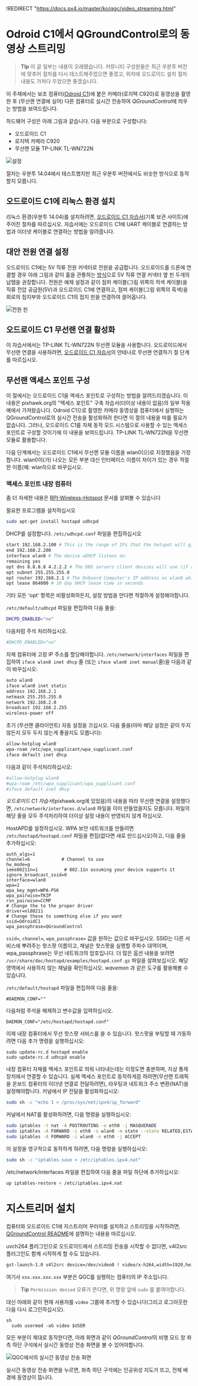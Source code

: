 !REDIRECT "https://docs.px4.io/master/ko/qgc/video_streaming.html"

# Odroid C1에서 QGroundControl로의 동영상 스트리밍

> **TIp** 이 글 일부는 내용이 오래됐습니다. 커뮤니티 구성원들은 최근 우분투 버전에 맞추어 절차를 다시 테스트해주었으면 좋겠고, 위치에 오드로이드 설치 절차 내용도 가져다 두었으면 좋겠습니다.

이 주제에서는 보조 컴퓨터([Odroid C1](https://magazine.odroid.com/wp-content/uploads/odroid-c1-user-manual.pdf))에 붙은 카메라(로지텍 C920)로 동영상을 촬영한 후 (무선랜 연결에 실어) 다른 컴퓨터로 실시간 전송하여 *QGroundControl*에 띄우는 방법을 보여드립니다. 

하드웨어 구성은 아래 그림과 같습니다. 다음 부분으로 구성합니다:

* 오드로이드 C1
* 로지텍 카메라 C920
* 무선랜 모듈 TP-LINK TL-WN722N

![설정](../../assets/videostreaming/setup_whole.jpg)

절차는 우분투 14.04에서 테스트했지만 최근 우분투 버전에서도 비슷한 방식으로 동작할지 모릅니다.

## 오드로이드 C1에 리눅스 환경 설치

리눅스 환경(우분투 14.04)를 설치하려면, [오드로이드 C1 자습서](http://web.archive.org/web/20180617111122/http://pixhawk.org/peripherals/onboard_computers/odroid_c1)(기록 보관 사이트)에 주어진 절차를 따르십시오. 자습서에는 오드로이드 C1에 UART 케이블로 연결하는 방법과 이더넷 케이블로 연결하는 방법을 알려줍니다.

## 대안 전원 연결 설정

오드로이드 C1에는 5V 직류 전원 커넥터로 전원을 공급합니다. 오드로이드를 드론에 연결할 경우 아래 그림과 같이 홀을 관통하는 [방식](https://learn.sparkfun.com/tutorials/how-to-solder---through-hole-soldering)으로 5V 직류 연결 커넥터 옆 핀 두개의 납땜을 권장합니다. 전원은 예제 설정과 같이 점퍼 케이블(그림 위쪽의 적색 케이블)을 직류 전압 공급원(5V)과 오드로이드 C1에 연결하고, 점퍼 케이블(그림 위쪽의 흑색)을 회로의 접지부와 오드로이드 C1의 접지 핀을 연결하여 끌어옵니다.

![전원 핀](../../assets/videostreaming/power-pins.jpg)

## 오드로이드 C1 무선랜 연결 활성화

이 자습서에서는 TP-LINK TL-WN722N 무선랜 모듈을 사용합니다. 오드로이드에서 무선랜 연결을 사용하려면, [오드로이드 C1 자습서](http://web.archive.org/web/20180617111122/http://pixhawk.org/peripherals/onboard_computers/odroid_c1)의 안테나로 무선랜 연결하기 절 단계를 따르십시오.

## 무선랜 액세스 포인트 구성

이 절에서는 오드로이드 C1을 액세스 포인트로 구성하는 방법을 알려드리겠습니다. 이 내용은 pixhawk.org의 "액세스 포인트" 구축 자습서(더이상 내용이 없음)의 일부 적용 예에서 가져왔습니다. Odroid C1으로 촬영한 카메라 동영상을 컴퓨터에서 실행하는 QGroundControl로의 실시간 전송을 활성화하려 한다면 이 절의 내용을 따를 필요가 없습니다. 그러나, 오드로이드 C1를 자체 동작 모드 시스템으로 사용할 수 있는 액세스 포인트로 구성할 것이기에 이 내용을 보여드립니다. TP-LINK TL-WN722N을 무선랜 모듈로 활용합니다.

다음 단계에서는 오드로이드 C1에서 무선랜 모듈 이름을 wlan0(으)로 지정했음을 가정합니다. wlan0이(가) 나오는 모든 부분 대신 인터페이스 이름이 차이가 있는 경우 적절한 이름(예: wlan1)으로 바꾸십시오. 

### 액세스 포인트 내장 컴퓨터

좀 더 자세한 내용은 [RPI-Wireless-Hotspot](http://elinux.org/RPI-Wireless-Hotspot) 문서를 살펴볼 수 있습니다

필요한 프로그램을 설치하십시오

```bash
sudo apt-get install hostapd udhcpd
```

DHCP를 설정합니다. `/etc/udhcpd.conf` 파일을 편집하십시오

```bash
start 192.168.2.100 # This is the range of IPs that the hotspot will give to client devices.
end 192.168.2.200
interface wlan0 # The device uDHCP listens on.
remaining yes
opt dns 8.8.8.8 4.2.2.2 # The DNS servers client devices will use (if routing through the Ethernet link).
opt subnet 255.255.255.0
opt router 192.168.2.1 # The Onboard Computer's IP address on wlan0 which we will set up shortly.
opt lease 864000 # 10 day DHCP lease time in seconds
```

기타 모든 'opt' 항목은 비활성화하든지, 설정 방법을 안다면 적절하게 설정해야합니다.

`/etc/default/udhcpd` 파일을 편집하여 다음 줄을:

```bash
DHCPD_ENABLED="no"
```

다음처럼 주석 처리하십시오.

```bash
#DHCPD_ENABLED="no"
```

자체 컴퓨터에 고정 IP 주소를 할당해야합니다. `/etc/network/interfaces` 파일을 편집하여 `iface wlan0 inet dhcp` 줄 (또는 `iface wlan0 inet manual`줄)을 다음과 같이 바꾸십시오:

```sh
auto wlan0
iface wlan0 inet static
address 192.168.2.1
netmask 255.255.255.0
network 192.168.2.0
broadcast 192.168.2.255
wireless-power off
```

초기 (무선랜 클라이언트) 자동 설정을 끄십시오. 다음 줄을(아마 해당 설정은 같이 두지 않든지 모두 두지 않는게 좋을지도 모릅니다):

```sh
allow-hotplug wlan0
wpa-roam /etc/wpa_supplicant/wpa_supplicant.conf
iface default inet dhcp
```

다음과 같이 주석처리하십시오:

```sh
#allow-hotplug wlan0
#wpa-roam /etc/wpa_supplicant/wpa_supplicant.conf
#iface default inet dhcp
```

*오드로이드 C1 자습서*(pixhawk.org에 있었음)의 내용을 따라 무선랜 연결을 설정했다면, `/etc/network/interfaces.d/wlan0` 파일을 이미 만들었을지도 모릅니다. 파일의 해당 줄을 모두 주석처리하여 더이상 설정 내용이 반영되지 않게 하십시오.

HostAPD를 설정하십시오. WPA 보안 네트워크를 만들려면 `/etc/hostapd/hostapd.conf` 파일을 편집(없다면 새로 만드십시오)하고, 다음 줄을 추가하십시오:

    auth_algs=1
    channel=6            # Channel to use
    hw_mode=g
    ieee80211n=1          # 802.11n assuming your device supports it
    ignore_broadcast_ssid=0
    interface=wlan0
    wpa=2
    wpa_key_mgmt=WPA-PSK
    wpa_pairwise=TKIP
    rsn_pairwise=CCMP
    # Change the to the proper driver
    driver=nl80211
    # Change these to something else if you want
    ssid=OdroidC1
    wpa_passphrase=QGroundControl
    

`ssid=`, `channel=`, `wpa_passphrase=` 값을 원하는 값으로 바꾸십시오. SSID는 다른 서비스에 뿌려주는 핫스팟 이름이고, 채널은 핫스팟을 실행할 주파수 대역이며, wpa_passphrase는 무선 네트워크의 암호입니다. 더 많은 옵션 내용을 보려면 `/usr/share/doc/hostapd/examples/hostapd.conf.gz` 파일을 살펴보십시오. 해당 영역에서 사용하지 않는 채널을 확인하십시오. *wavemon* 과 같은 도구를 활용해볼 수 있습니다.

`/etc/default/hostapd` 파일을 편집하여 다음 줄을:

    #DAEMON_CONF=""
    

다음처럼 주석을 해제하고 변수값을 입력하십시오.

    DAEMON_CONF="/etc/hostapd/hostapd.conf"
    

이제 내장 컴퓨터에서 무선 핫스팟 서비스를 쓸 수 있습니다. 핫스팟을 부팅할 때 가동하려면 다음 추가 명령을 실행하십시오:

    sudo update-rc.d hostapd enable
    sudo update-rc.d udhcpd enable
    

내장 컴퓨터 자체를 액세스 포인트로 띄워 나타내는데는 이정도면 충분하며, 지상 통제 장치에서 연결할 수 있습니다. 실제 액세스 포인트로 동작하게끔 하려면(무선랜 트래픽을 온보드 컴퓨터의 이더넷 연결로 전달하려면), 라우팅과 네트워크 주소 변환(NAT)을 설정해야합니다. 커널에서 IP 전달을 활성화하십시오:

```sh
sudo sh -c "echo 1 > /proc/sys/net/ipv4/ip_forward"
```

커널에서 NAT를 활성화하려면, 다음 명령을 실행하십시오:

```sh
sudo iptables -t nat -A POSTROUTING -o eth0 -j MASQUERADE
sudo iptables -A FORWARD -i eth0 -o wlan0 -m state --state RELATED,ESTABLISHED -j ACCEPT
sudo iptables -A FORWARD -i wlan0 -o eth0 -j ACCEPT
```

이 설정을 영구적으로 동작하게 하려면, 다음 명령을 실행하십시오:

```sh
sudo sh -c "iptables-save > /etc/iptables.ipv4.nat"
```

/etc/network/interfaces 파일을 편집하여 다음 줄을 파일 하단에 추가하십시오:

```sh
up iptables-restore < /etc/iptables.ipv4.nat
```

# 지스트리머 설치

컴퓨터와 오드로이드 C1에 지스트리머 꾸러미를 설치하고 스트리밍을 시작하려면, [QGroundControl README](https://github.com/mavlink/qgroundcontrol/blob/master/src/VideoReceiver/README.md)에 설명하는 내용을 따르십시오.

uvch264 플러그인으로 오드로이드에서 스트리밍 전송을 시작할 수 없다면, v4l2src 플러그인도 함께 시작하게 할 수도 있습니다.

```sh
gst-launch-1.0 v4l2src device=/dev/video0 ! video/x-h264,width=1920,height=1080,framerate=24/1 ! h264parse ! rtph264pay ! udpsink host=xxx.xxx.xxx.xxx port=5000
```

여기사 `xxx.xxx.xxx.xxx` 부분은 QGC를 실행하는 컴퓨터의 IP 주소입니다.

> **Tip** `Permission denied` 오류가 뜬다면, 위 명령 앞에 `sudo` 를 붙여야합니다.

대신 아래와 같이 현재 사용자를 `video` 그룹에 추가할 수 있습니다(그리고 로그아웃한 다음 다시 로그인하십시오).

    sh
      sudo usermod -aG video $USER

모든 부분이 제대로 동작한다면, 아래 화면과 같이 *QGroundControl*의 비행 모드 창 좌측 하단 구석에서 실시간 동영상 전송 화면을 볼 수 있어야합니다.

![QGC에서의 실시간 동영상 전송 화면](../../assets/videostreaming/qgc-screenshot.png)

실시간 동영상 전송 화면을 누르면, 좌측 하단 구석에는 인공위성 지도가 뜨고, 전체 배경에 동영상이 뜹니다.